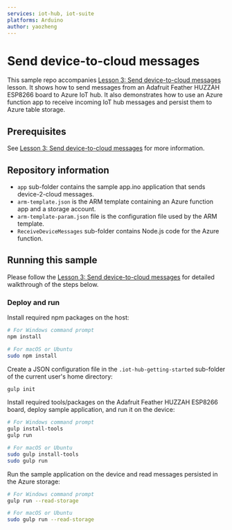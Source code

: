 ```yaml
---
services: iot-hub, iot-suite
platforms: Arduino
author: yaozheng
---
```



# Send device-to-cloud messages
This sample repo accompanies [Lesson 3: Send device-to-cloud messages]() lesson. It shows how to send messages from an Adafruit Feather HUZZAH ESP8266 board to Azure IoT hub. It also demonstrates how to use an Azure function app to receive incoming IoT hub messages and persist them
to Azure table storage.

## Prerequisites
See [Lesson 3: Send device-to-cloud messages]() for more information.

## Repository information
- `app` sub-folder contains the sample app.ino application that sends device-2-cloud messages.
- `arm-template.json` is the ARM template containing an Azure function app and a storage account.
- `arm-template-param.json` file is the configuration file used by the ARM template.
- `ReceiveDeviceMessages` sub-folder contains Node.js code for the Azure function.

## Running this sample
Please follow the [Lesson 3: Send device-to-cloud messages]() for detailed walkthrough of the steps below.

### Deploy and run

Install required npm packages on the host:
  ```bash
  # For Windows command prompt
  npm install

  # For macOS or Ubuntu
  sudo npm install
  ```

Create a JSON configuration file in the `.iot-hub-getting-started` sub-folder of the current user's home directory:
  ```bash
  gulp init
  ```

Install required tools/packages on the Adafruit Feather HUZZAH ESP8266 board, deploy sample application, and run it on the device:
  ```bash
  # For Windows command prompt
  gulp install-tools
  gulp run

  # For macOS or Ubuntu
  sudo gulp install-tools
  sudo gulp run
  ```

Run the sample application on the device and read messages persisted in the Azure storage:
  ```bash
  # For Windows command prompt
  gulp run --read-storage

  # For macOS or Ubuntu
  sudo gulp run --read-storage
  ```
